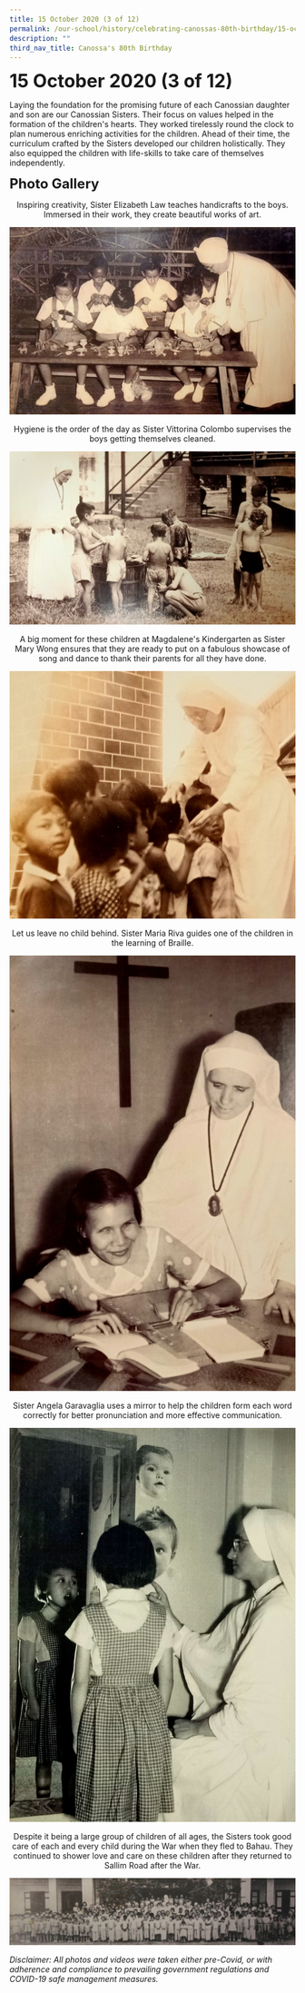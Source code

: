 ```yaml
---
title: 15 October 2020 (3 of 12)
permalink: /our-school/history/celebrating-canossas-80th-birthday/15-october-2020-3-of-12
description: ""
third_nav_title: Canossa's 80th Birthday
---
```

**<Font size=6>15 October 2020 (3 of 12)
</font>**

Laying the foundation for the promising future of each Canossian daughter and son are our Canossian Sisters. Their focus on values helped in the formation of the children's hearts. They worked tirelessly round the clock to plan numerous enriching activities for the children. Ahead of their time, the curriculum crafted by the Sisters developed our children holistically. They also equipped the children with life-skills to take care of themselves independently.
 
**<font size=5>Photo Gallery</font>**<br>

<center>Inspiring creativity, Sister Elizabeth Law teaches handicrafts to the boys. Immersed in their work, they create beautiful works of art.</center>

![](/images/History/15%20Oct%2020%201.jpg)

<center>Hygiene is the order of the day as Sister Vittorina Colombo supervises the boys getting themselves cleaned.</center>

![](/images/History/15%20Oct%2020%202.jpg)

<center>A big moment for these children at Magdalene's Kindergarten as Sister Mary Wong ensures that they are ready to put on a fabulous showcase of song and dance to thank their parents for all they have done.</center>

![](/images/History/15%20Oct%2020%203.jpg)

<center>Let us leave no child behind. Sister Maria Riva guides one of the children in the learning of Braille.</center>

![](/images/History/15%20Oct%2020%204.jpg)

<center>Sister Angela Garavaglia uses a mirror to help the children form each word correctly for better pronunciation and more effective communication.</center>

![](/images/History/15%20Oct%2020%205.jpg)

<center>Despite it being a large group of children of all ages, the Sisters took good care of each and every child during the War when they fled to Bahau. They continued to shower love and care on these children after they returned to Sallim Road after the War.</center>

![](/images/History/15%20Oct%2020%206.jpg)


_Disclaimer: All photos and videos were taken either pre-Covid, or with adherence and compliance to prevailing government regulations and COVID-19 safe management measures._